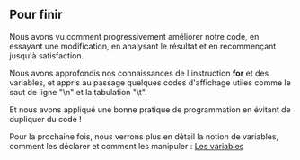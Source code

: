 ## Pour finir

Nous avons vu comment progressivement améliorer notre code, en essayant une modification, en analysant le résultat et en recommençant jusqu'à satisfaction.

Nous avons approfondis nos connaissances de l'instruction **for** et des variables, et appris au passage quelques codes d'affichage utiles comme le saut de ligne "\n" et la tabulation "\t".

Et nous avons appliqué une bonne pratique de programmation en évitant de dupliquer du code !

Pour la prochaine fois, nous verrons plus en détail la notion de variables, comment les déclarer et comment les manipuler : [Les variables](../02_Variables/02_00_Les_variables.md)